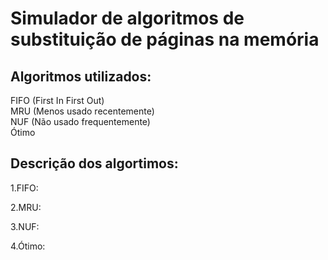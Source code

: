 <h1>Simulador de algoritmos de substituição de páginas na memória</h1>

<h2>Algoritmos utilizados:</h2>

FIFO (First In First Out)</br>
MRU (Menos usado recentemente)</br>
NUF (Não usado frequentemente)</br>
Ótimo</br>
<h2>Descrição dos algortimos:</h2>

1.FIFO:

2.MRU:

3.NUF:

4.Ótimo:

